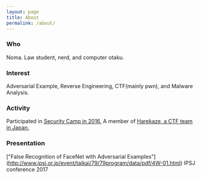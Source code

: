 ```yaml
---
layout: page
title: About
permalink: /about/
---
```

### Who
Noma. Law student, nerd, and computer otaku.
### Interest
Adversarial Example, Reverse Engineering, CTF(mainly pwn), and Malware Analysis.
### Activity
Participated in [Security Camp in 2016.](http://www.security-camp.org/camp/index.html)
A member of [Harekaze, a CTF team in Japan.](https://harekaze.com)
### Presentation
["False Recognition of FaceNet with Adversarial Examples"] (http://www.ipsj.or.jp/event/taikai/79/79program/data/pdf/4W-01.html) IPSJ conference 2017

